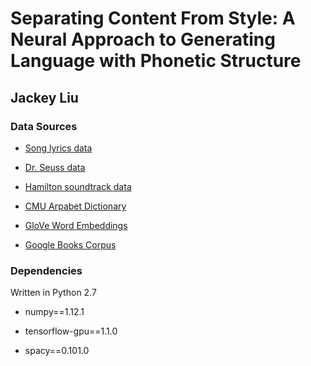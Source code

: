 # Separating Content From Style: A Neural Approach to Generating Language with Phonetic Structure

## Jackey Liu

### Data Sources

* [Song lyrics data](http://azlyrics.com)

* [Dr. Seuss data](https://github.com/robertsdionne/rwet/blob/master/hw2/drseuss.txt)

* [Hamilton soundtrack data](https://github.com/amandavisconti/ham4corpus)

* [CMU Arpabet Dictionary](http://www.speech.cs.cmu.edu/cgi-bin/cmudict)

* [GloVe Word Embeddings](https://nlp.stanford.edu/projects/glove/)

* [Google Books Corpus](http://storage.googleapis.com/books/ngrams/books/datasetsv2.html)

### Dependencies

Written in Python 2.7

* numpy==1.12.1

* tensorflow-gpu==1.1.0

* spacy==0.101.0
